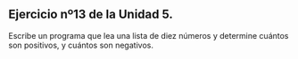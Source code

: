 ## Ejercicio nº13 de la Unidad 5.

Escribe un programa que lea una lista de diez números y determine cuántos
son positivos, y cuántos son negativos.